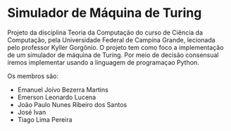 # Simulador de Máquina de Turing

Projeto da disciplina Teoria da Computação do curso de Ciência da Computação, pela Universidade Federal de Campina Grande, lecionada pelo professor Kyller Gorgônio.
O projeto tem como foco a implementação de um simulador de máquina de Turing. Por meio de decisão consensual iremos implementar usando a linguagem de programaçao Python.

Os membros são:
 - Emanuel Joívo Bezerra Martins
 - Emerson Leonardo Lucena
 - João Paulo Nunes Ribeiro dos Santos
 - José Ivan
 - Tiago Lima Pereira
